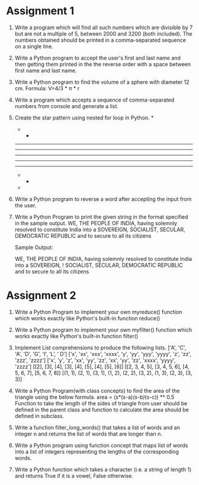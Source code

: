 # Assignment 1

1. Write a program which will find all such numbers which are divisible by 7 but are not a multiple
   of 5, between 2000 and 3200 (both included). The numbers obtained should be printed in a
   comma-separated sequence on a single line.
   
2. Write a Python program to accept the user's first and last name and then getting them printed in
   the the reverse order with a space between first name and last name.
   
3. Write a Python program to find the volume of a sphere with diameter 12 cm.
   Formula: V=4/3 * π * r
   
4. Write a program which accepts a sequence of comma-separated numbers from console and
   generate a list.
   
5. Create the star pattern using nested for loop in Python.
    *
    * *
    * * *
    * * * *
    * * * * *
    * * * *
    * * *
    * *
    *
    
6. Write a Python program to reverse a word after accepting the input from the user.

7. Write a Python Program to print the given string in the format specified in the sample output.
    WE, THE PEOPLE OF INDIA, having solemnly resolved to constitute India into a
    SOVEREIGN, SOCIALIST, SECULAR, DEMOCRATIC REPUBLIC and to secure to all
    its citizens
    
    Sample Output:
    
    WE, THE PEOPLE OF INDIA,
    having solemnly resolved to constitute India into a SOVEREIGN, !
    SOCIALIST, SECULAR, DEMOCRATIC REPUBLIC
    and to secure to all its citizens
    
    
# Assignment 2    

1. Write a Python Program to implement your own myreduce() function which works exactly like
   Python's built-in function reduce()
   
2. Write a Python program to implement your own myfilter() function which works exactly like
   Python's built-in function filter()   
   
3. Implement List comprehensions to produce the following lists.
   ['A', 'C', 'A', 'D', 'G', 'I', ’L’, ‘ D’]
   ['x', 'xx', 'xxx', 'xxxx', 'y', 'yy', 'yyy', 'yyyy', 'z', 'zz', 'zzz', 'zzzz']
   ['x', 'y', 'z', 'xx', 'yy', 'zz', 'xx', 'yy', 'zz', 'xxxx', 'yyyy', 'zzzz']
   [[2], [3], [4], [3], [4], [5], [4], [5], [6]]
   [[2, 3, 4, 5], [3, 4, 5, 6], [4, 5, 6, 7], [5, 6, 7, 8]]
   [(1, 1), (2, 1), (3, 1), (1, 2), (2, 2), (3, 2), (1, 3), (2, 3), (3, 3)]
   
4. Write a Python Program(with class concepts) to find the area of the triangle using the below
   formula.
   area = (s*(s-a)*(s-b)*(s-c)) ** 0.5
   Function to take the length of the sides of triangle from user should be defined in the parent
   class and function to calculate the area should be defined in subclass.   
   
5. Write a function filter_long_words() that takes a list of words and an integer n and returns the list
   of words that are longer than n.   
   
6. Write a Python program using function concept that maps list of words into a list of integers
   representing the lengths of the corresponding words.
   
7. Write a Python function which takes a character (i.e. a string of length 1) and returns True if it is
   a vowel, False otherwise.   
    
    
    
